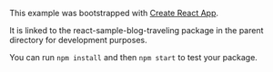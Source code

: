 This example was bootstrapped with [Create React App](https://github.com/facebook/create-react-app).

It is linked to the react-sample-blog-traveling package in the parent directory for development purposes.

You can run `npm install` and then `npm start` to test your package.
